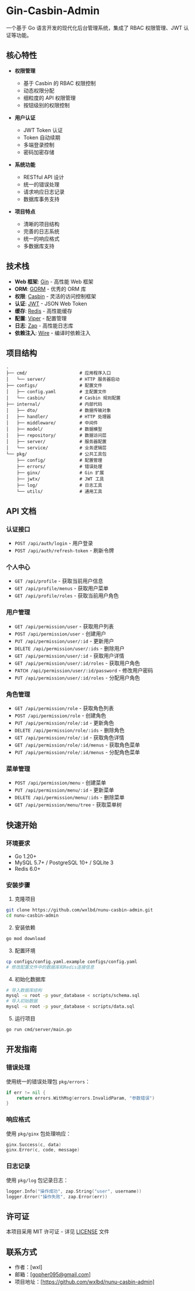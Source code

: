 # Gin-Casbin-Admin

一个基于 Go 语言开发的现代化后台管理系统，集成了 RBAC 权限管理、JWT 认证等功能。

## 核心特性

- **权限管理**
  - 基于 Casbin 的 RBAC 权限控制
  - 动态权限分配
  - 细粒度的 API 权限管理
  - 按钮级别的权限控制

- **用户认证**
  - JWT Token 认证
  - Token 自动续期
  - 多端登录控制
  - 密码加密存储

- **系统功能**
  - RESTful API 设计
  - 统一的错误处理
  - 请求响应日志记录
  - 数据库事务支持

- **项目特点**
  - 清晰的项目结构
  - 完善的日志系统
  - 统一的响应格式
  - 多数据库支持

## 技术栈

- **Web 框架**: [Gin](https://github.com/gin-gonic/gin) - 高性能 Web 框架
- **ORM**: [GORM](https://gorm.io/) - 优秀的 ORM 库
- **权限**: [Casbin](https://casbin.org/) - 灵活的访问控制框架
- **认证**: [JWT](https://github.com/golang-jwt/jwt) - JSON Web Token
- **缓存**: [Redis](https://github.com/redis/go-redis) - 高性能缓存
- **配置**: [Viper](https://github.com/spf13/viper) - 配置管理
- **日志**: [Zap](https://github.com/uber-go/zap) - 高性能日志库
- **依赖注入**: [Wire](https://github.com/google/wire) - 编译时依赖注入

## 项目结构

```plaintext
.
├── cmd/                    # 应用程序入口
│   └── server/             # HTTP 服务器启动
├── configs/                # 配置文件
│   ├── config.yaml         # 主配置文件
│   └── casbin/             # Casbin 规则配置
├── internal/               # 内部代码
│   ├── dto/                # 数据传输对象
│   ├── handler/            # HTTP 处理器
│   ├── middleware/         # 中间件
│   ├── model/              # 数据模型
│   ├── repository/         # 数据访问层
│   ├── server/             # 服务器配置
│   └── service/            # 业务逻辑层
└── pkg/                    # 公共工具包
    ├── config/             # 配置管理
    ├── errors/             # 错误处理
    ├── ginx/               # Gin 扩展
    ├── jwtx/               # JWT 工具
    ├── log/                # 日志工具
    └── utils/              # 通用工具
```

## API 文档

### 认证接口
- `POST /api/auth/login` - 用户登录
- `POST /api/auth/refresh-token` - 刷新令牌

### 个人中心
- `GET /api/profile` - 获取当前用户信息
- `GET /api/profile/menus` - 获取用户菜单
- `GET /api/profile/roles` - 获取当前用户角色

### 用户管理
- `GET /api/permission/user` - 获取用户列表
- `POST /api/permission/user` - 创建用户
- `PUT /api/permission/user/:id` - 更新用户
- `DELETE /api/permission/user/:ids` - 删除用户
- `GET /api/permission/user/:id` - 获取用户详情
- `GET /api/permission/user/:id/roles` - 获取用户角色
- `PATCH /api/permission/user/:id/password` - 修改用户密码
- `PUT /api/permission/user/:id/roles` - 分配用户角色

### 角色管理
- `GET /api/permission/role` - 获取角色列表
- `POST /api/permission/role` - 创建角色
- `PUT /api/permission/role/:id` - 更新角色
- `DELETE /api/permission/role/:ids` - 删除角色
- `GET /api/permission/role/:id` - 获取角色详情
- `GET /api/permission/role/:id/menus` - 获取角色菜单
- `PUT /api/permission/role/:id/menus` - 分配角色菜单

### 菜单管理
- `POST /api/permission/menu` - 创建菜单
- `PUT /api/permission/menu/:id` - 更新菜单
- `DELETE /api/permission/menu/:ids` - 删除菜单
- `GET /api/permission/menu/tree` - 获取菜单树

## 快速开始

### 环境要求
- Go 1.20+
- MySQL 5.7+ / PostgreSQL 10+ / SQLite 3
- Redis 6.0+

### 安装步骤

1. 克隆项目
```bash
git clone https://github.com/wxlbd/nunu-casbin-admin.git
cd nunu-casbin-admin
```

2. 安装依赖
```bash
go mod download
```

3. 配置环境
```bash
cp configs/config.yaml.example configs/config.yaml
# 修改配置文件中的数据库和Redis连接信息
```

4. 初始化数据库
```bash
# 导入数据库结构
mysql -u root -p your_database < scripts/schema.sql
# 导入初始数据
mysql -u root -p your_database < scripts/data.sql
```

5. 运行项目
```bash
go run cmd/server/main.go
```

## 开发指南

### 错误处理
使用统一的错误处理包 `pkg/errors`：
```go
if err != nil {
    return errors.WithMsg(errors.InvalidParam, "参数错误")
}
```

### 响应格式
使用 `pkg/ginx` 包处理响应：
```go
ginx.Success(c, data)
ginx.Error(c, code, message)
```

### 日志记录
使用 `pkg/log` 包记录日志：
```go
logger.Info("操作成功", zap.String("user", username))
logger.Error("操作失败", zap.Error(err))
```

## 许可证

本项目采用 MIT 许可证 - 详见 [LICENSE](LICENSE) 文件

## 联系方式

- 作者：[wxl]
- 邮箱：[gopher095@gmail.com]
- 项目地址：[https://github.com/wxlbd/nunu-casbin-admin]